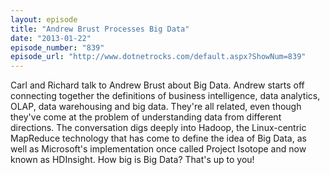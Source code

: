 ```yaml
---
layout: episode
title: "Andrew Brust Processes Big Data"
date: "2013-01-22"
episode_number: "839"
episode_url: "http://www.dotnetrocks.com/default.aspx?ShowNum=839"
---
```


Carl and Richard talk to Andrew Brust about Big Data. Andrew starts off connecting together the definitions of business intelligence, data analytics, OLAP, data warehousing and big data. They're all related, even though they've come at the problem of understanding data from different directions. The conversation digs deeply into Hadoop, the Linux-centric MapReduce technology that has come to define the idea of Big Data, as well as Microsoft's implementation once called Project Isotope and now known as HDInsight. How big is Big Data? That's up to you!
